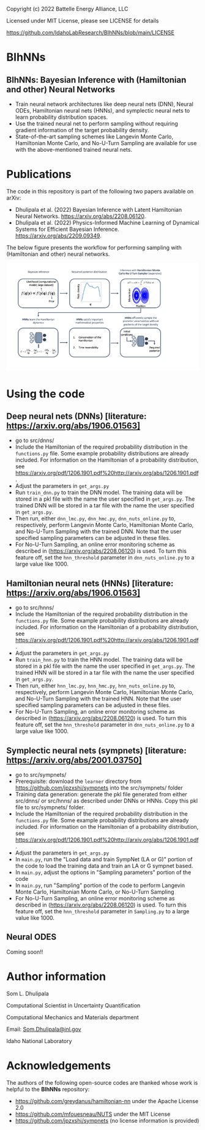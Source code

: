 Copyright (c) 2022 Battelle Energy Alliance, LLC

Licensed under MIT License, please see LICENSE for details

https://github.com/IdahoLabResearch/BIhNNs/blob/main/LICENSE

# BIhNNs

## BIhNNs: Bayesian Inference with (Hamiltonian and other) Neural Networks

* Train neural network architectures like deep neural nets (DNN), Neural ODEs, Hamiltonian neural nets (HNNs), and symplectic neural nets to learn probability distribution spaces.
* Use the trained neural net to perform sampling without requiring gradient information of the target probability density.
* State-of-the-art sampling schemes like Langevin Monte Carlo, Hamiltonian Monte Carlo, and No-U-Turn Sampling are available for use with the above-mentioned trained neural nets.

# Publications

The code in this repository is part of the following two papers available on arXiv:

* Dhulipala et al. (2022) Bayesian Inference with Latent Hamiltonian Neural Networks. https://arxiv.org/abs/2208.06120.
* Dhulipala et al. (2022) Physics-Informed Machine Learning of Dynamical Systems for Efficient Bayesian Inference. https://arxiv.org/abs/2209.09349.

The below figure presents the workflow for performing sampling with (Hamiltonian and other) neural networks.

![Figure](Schematic.png)

# Using the code

## Deep neural nets (DNNs) [literature: https://arxiv.org/abs/1906.01563]

* go to src/dnns/
* Include the Hamiltonian of the required probability distribution in the `functions.py` file. Some example probability distributions are already included. For information on the Hamiltonian of a probability distribution, see https://arxiv.org/pdf/1206.1901.pdf%20http://arxiv.org/abs/1206.1901.pdf.
* Adjust the parameters in `get_args.py`
* Run `train_dnn.py` to train the DNN model. The training data will be stored in a pkl file with the name the user specified in `get_args.py`. The trained DNN will be stored in a tar file with the name the user specified in `get_args.py`.
* Then run, either `dnn_lmc.py`, `dnn_hmc.py`, `dnn_nuts_online.py` to, respectively, perform Langevin Monte Carlo, Hamiltonian Monte Carlo, and No-U-Turn Sampling with the trained DNN. Note that the user specified sampling parameters can be adjusted in these files.
* For No-U-Turn Sampling, an online error monitoring scheme as described in (https://arxiv.org/abs/2208.06120) is used. To turn this feature off, set the `hnn_threshold` parameter in `dnn_nuts_online.py` to a large value like 1000.

## Hamiltonian neural nets (HNNs) [literature: https://arxiv.org/abs/1906.01563]

* go to src/hnns/
* Include the Hamiltonian of the required probability distribution in the `functions.py` file. Some example probability distributions are already included. For information on the Hamiltonian of a probability distribution, see https://arxiv.org/pdf/1206.1901.pdf%20http://arxiv.org/abs/1206.1901.pdf.
* Adjust the parameters in `get_args.py`
* Run `train_hnn.py` to train the HNN model. The training data will be stored in a pkl file with the name the user specified in `get_args.py`. The trained HNN will be stored in a tar file with the name the user specified in `get_args.py`.
* Then run, either `hnn_lmc.py`, `hnn_hmc.py`, `hnn_nuts_online.py` to, respectively, perform Langevin Monte Carlo, Hamiltonian Monte Carlo, and No-U-Turn Sampling with the trained HNN. Note that the user specified sampling parameters can be adjusted in these files.
* For No-U-Turn Sampling, an online error monitoring scheme as described in (https://arxiv.org/abs/2208.06120) is used. To turn this feature off, set the `hnn_threshold` parameter in `dnn_nuts_online.py` to a large value like 1000.

## Symplectic neural nets (sympnets) [literature: https://arxiv.org/abs/2001.03750]

* go to src/sympnets/
* Prerequisite: download the `learner` directory from https://github.com/jpzxshi/sympnets into the src/sympnets/ folder
* Training data generation: generate the pkl file generated from either src/dnns/ or src/hnns/ as described under DNNs or HNNs. Copy this pkl file to src/sympnets/ folder.
* Include the Hamiltonian of the required probability distribution in the `functions.py` file. Some example probability distributions are already included. For information on the Hamiltonian of a probability distribution, see https://arxiv.org/pdf/1206.1901.pdf%20http://arxiv.org/abs/1206.1901.pdf.
* Adjust the parameters in `get_args.py`
* In `main.py`, run the "Load data and train SympNet (LA or G)" portion of the code to load the training data and train an LA or G sympnet based.
* In `main.py`, adjust the options in "Sampling parameters" portion of the code
* In `main.py`, run "Sampling" portion of the code to perform Langevin Monte Carlo, Hamiltonian Monte Carlo, or No-U-Turn Sampling
* For No-U-Turn Sampling, an online error monitoring scheme as described in (https://arxiv.org/abs/2208.06120) is used. To turn this feature off, set the `hnn_threshold` parameter in `Sampling.py` to a large value like 1000.

## Neural ODES

Coming soon!!

# Author information

Som L. Dhulipala 

Computational Scientist in Uncertainty Quantification

Computational Mechanics and Materials department

Email: Som.Dhulipala@inl.gov 

Idaho National Laboratory

# Acknowledgements

The authors of the following open-source codes are thanked whose work is helpful to the **BIhNNs** repository:

* https://github.com/greydanus/hamiltonian-nn under the Apache License 2.0
* https://github.com/mfouesneau/NUTS under the MIT License
* https://github.com/jpzxshi/sympnets (no license information is provided)

